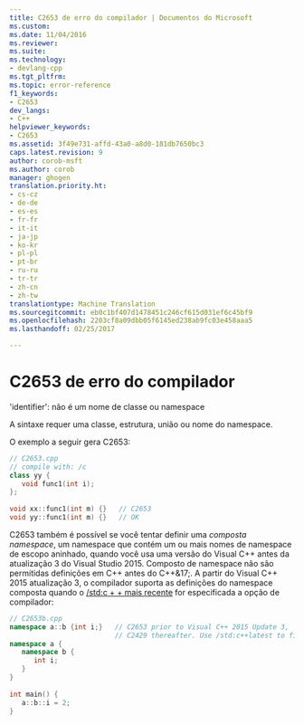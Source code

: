 ```yaml
---
title: C2653 de erro do compilador | Documentos do Microsoft
ms.custom: 
ms.date: 11/04/2016
ms.reviewer: 
ms.suite: 
ms.technology:
- devlang-cpp
ms.tgt_pltfrm: 
ms.topic: error-reference
f1_keywords:
- C2653
dev_langs:
- C++
helpviewer_keywords:
- C2653
ms.assetid: 3f49e731-affd-43a0-a8d0-181db7650bc3
caps.latest.revision: 9
author: corob-msft
ms.author: corob
manager: ghogen
translation.priority.ht:
- cs-cz
- de-de
- es-es
- fr-fr
- it-it
- ja-jp
- ko-kr
- pl-pl
- pt-br
- ru-ru
- tr-tr
- zh-cn
- zh-tw
translationtype: Machine Translation
ms.sourcegitcommit: eb0c1bf407d1478451c246cf615d031ef6c45bf9
ms.openlocfilehash: 2203cf8a09dbb05f6145ed238ab9fc03e458aaa5
ms.lasthandoff: 02/25/2017

---
```

# <a name="compiler-error-c2653"></a>C2653 de erro do compilador
'identifier': não é um nome de classe ou namespace  
  
A sintaxe requer uma classe, estrutura, união ou nome do namespace.  
  
O exemplo a seguir gera C2653:  
  
```cpp  
// C2653.cpp  
// compile with: /c  
class yy {  
   void func1(int i);  
};  
  
void xx::func1(int m) {}   // C2653  
void yy::func1(int m) {}   // OK  
```  
  
C2653 também é possível se você tentar definir uma *composta namespace*, um namespace que contém um ou mais nomes de namespace de escopo aninhado, quando você usa uma versão do Visual C++ antes da atualização 3 do Visual Studio 2015. Composto de namespace não são permitidas definições em C++ antes do C++&17;. A partir do Visual C++ 2015 atualização 3, o compilador suporta as definições do namespace composta quando o [/std:c + + mais recente](../../build/reference/std-specify-language-standard-version.md) for especificada a opção de compilador:  
```cpp  
// C2653b.cpp  
namespace a::b {int i;}   // C2653 prior to Visual C++ 2015 Update 3,  
                          // C2429 thereafter. Use /std:c++latest to fix.
namespace a {  
   namespace b {  
      int i;  
   }  
}  
  
int main() {  
   a::b::i = 2;  
}  
```  
